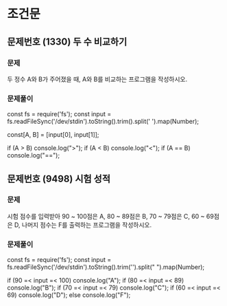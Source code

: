 # 조건문

## 문제번호 (1330) 두 수 비교하기

### 문제
두 정수 A와 B가 주어졌을 때, A와 B를 비교하는 프로그램을 작성하시오.

### 문제풀이
const fs = require('fs');
const input = fs.readFileSync('/dev/stdin').toString().trim().split(' ').map(Number);

const[A, B] = [input[0], input[1]];

if (A > B) console.log(">");
if (A < B) console.log("<");
if (A == B) console.log("==");



## 문제번호 (9498) 시험 성적

### 문제
시험 점수를 입력받아 90 ~ 100점은 A, 80 ~ 89점은 B, 70 ~ 79점은 C, 60 ~ 69점은 D, 나머지 점수는 F를 출력하는 프로그램을 작성하시오.

### 문제풀이
const fs = require('fs');
const input = fs.readFileSync('/dev/stdin').toString().trim('').split(" ").map(Number);

if (90 =< input =< 100) console.log("A");
if (80 =< input =< 89) console.log("B");
if (70 =< input =< 79) console.log("C");
if (60 =< input =< 69) console.log("D");
else console.log("F");
